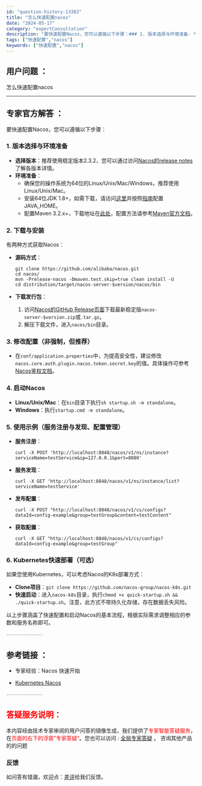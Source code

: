 ```yaml
---
id: "question-history-13382"
title: "怎么快速配置nacos"
date: "2024-05-17"
category: "expertConsultation"
description: "要快速配置Nacos，您可以遵循以下步骤：### 1. 版本选择与环境准备- **选择版本**：推荐使用稳定版本2.3.2，您可以通过访问[Nacos的release notes](https://github.com/alibaba/nacos/releases)了解各版本详情。- **环境准备*"
tags: ["快速配置","nacos"]
keywords: ["快速配置","nacos"]
---
```


## 用户问题 ： 
 怎么快速配置nacos  

---------------
## 专家官方解答 ：

要快速配置Nacos，您可以遵循以下步骤：

### 1. 版本选择与环境准备
- **选择版本**：推荐使用稳定版本2.3.2，您可以通过访问[Nacos的release notes](https://github.com/alibaba/nacos/releases)了解各版本详情。
- **环境准备**：
  - 确保您的操作系统为64位的Linux/Unix/Mac/Windows，推荐使用Linux/Unix/Mac。
  - 安装64位JDK 1.8+，如需下载，请访问[这里](http://www.oracle.com/technetwork/java/javase/downloads/jdk8-downloads-2133151.html)并按照[指南](https://docs.oracle.com/cd/E19182-01/820-7851/inst_cli_jdk_javahome_t/)配置JAVA_HOME。
  - 配置Maven 3.2.x+，下载地址在[此处](https://maven.apache.org/download.cgi)，配置方法请参考[Maven官方文档](https://maven.apache.org/settings.html)。

### 2. 下载与安装
有两种方式获取Nacos：
- **源码方式**：
  ```
  git clone https://github.com/alibaba/nacos.git
  cd nacos/
  mvn -Prelease-nacos -Dmaven.test.skip=true clean install -U
  cd distribution/target/nacos-server-$version/nacos/bin
  ```
  
- **下载发行包**：
  1. 访问[Nacos的GitHub Release页面](https://github.com/alibaba/nacos/releases)下载最新稳定版`nacos-server-$version.zip`或`.tar.gz`。
  2. 解压下载文件，进入`nacos/bin`目录。

### 3. 修改配置（非强制，但推荐）
- 在`conf/application.properties`中，为提高安全性，建议修改`nacos.core.auth.plugin.nacos.token.secret.key`的值。具体操作可参考[Nacos鉴权文档](https://nacos.io/plugin/auth-plugin/)。

### 4. 启动Nacos
- **Linux/Unix/Mac**：在`bin`目录下执行`sh startup.sh -m standalone`。
- **Windows**：执行`startup.cmd -m standalone`。

### 5. 使用示例（服务注册与发现、配置管理）
- **服务注册**：
  ```
  curl -X POST 'http://localhost:8848/nacos/v1/ns/instance?serviceName=testService&ip=127.0.0.1&port=8080'
  ```
- **服务发现**：
  ```
  curl -X GET 'http://localhost:8848/nacos/v1/ns/instance/list?serviceName=testService'
  ```
- **发布配置**：
  ```
  curl -X POST "http://localhost:8848/nacos/v1/cs/configs?dataId=config-example&group=testGroup&content=testContent"
  ```
- **获取配置**：
  ```
  curl -X GET "http://localhost:8848/nacos/v1/cs/configs?dataId=config-example&group=testGroup"
  ```

### 6. Kubernetes快速部署（可选）
如果您使用Kubernetes，可以考虑Nacos的K8s部署方式：
- **Clone项目**：`git clone https://github.com/nacos-group/nacos-k8s.git`
- **快速启动**：进入`nacos-k8s`目录，执行`chmod +x quick-startup.sh && ./quick-startup.sh`。注意，此方式不带持久化存储，存在数据丢失风险。

以上步骤涵盖了快速配置和启动Nacos的基本流程，根据实际需求调整相应的参数和服务名称即可。


<font color="#949494">---------------</font> 


## 参考链接 ：

* 专家经验：Nacos 快速开始 
 
 * [Kubernetes Nacos](https://nacos.io/docs/latest/quickstart/quick-start-kubernetes)


 <font color="#949494">---------------</font> 
 


## <font color="#FF0000">答疑服务说明：</font> 

本内容经由技术专家审阅的用户问答的镜像生成，我们提供了<font color="#FF0000">专家智能答疑服务</font>，在<font color="#FF0000">页面的右下的浮窗”专家答疑“</font>。您也可以访问 : [全局专家答疑](https://answer.opensource.alibaba.com/docs/intro) 。 咨询其他产品的的问题

### 反馈
如问答有错漏，欢迎点：[差评](https://ai.nacos.io/user/feedbackByEnhancerGradePOJOID?enhancerGradePOJOId=13877)给我们反馈。
